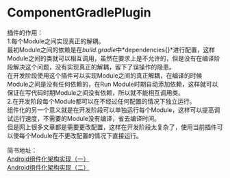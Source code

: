 # ComponentGradlePlugin
插件的作用：<br>
1.每个Module之间实现真正的解耦。<br>
最初Module之间的依赖是在*build.gradle*中*dependencies{}*进行配置，这样Module之间的类就可以相互调用，虽然在要求上是不允许的，但是没有在编译阶段解决这个问题，没有实现真正的解耦，留下了误操作的隐患。<br>
在开发阶段使用这个插件可以实现Module之间的真正解耦，在编译的时候Module之间是没有任何依赖的，在Run Module时期自动添加依赖，这样就可以保证在写代码时期Module之间没有依赖，所以就不能相互调用类。<br>
2.在开发阶段每个Module都可以在不经过任何配置的情况下独立运行。<br>
组件化的另一个意义就是在开发阶段可以单独运行每个Module，这样可以提高调试运行速度，不需要的Module没有编译，省去编译时间。<br>
但是网上很多文章都是需要更改配置，这样在开发阶段太复杂了，使用当前插件可以使每个Module在不更改配置的情况下直接运行。<br>

简书地址：<br>
[Android组件化架构实现（一）](http://www.jianshu.com/p/8f3c21e1ebcf) <br>
[Android组件化架构实现（二）](http://www.jianshu.com/p/87c7db1c4c06)
